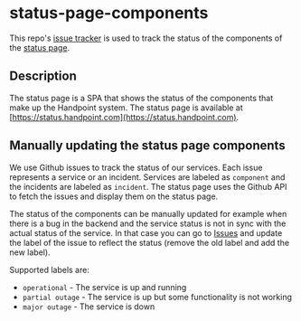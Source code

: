 # status-page-components

This repo's [issue tracker](https://github.com/handpoint/status-page-components/issues) is used to track the status of the components of the [status page](https://github.com/handpoint/status-page).

## Description

The status page is a SPA that shows the status of the components that make up the Handpoint system. The status page is available at [https://status.handpoint.com](https://status.handpoint.com).

## Manually updating the status page components

We use Github issues to track the status of our services. Each issue represents a service or an incident. Services are labeled as `component` and the incidents are labeled as `incident`. The status page uses the Github API to fetch the issues and display them on the status page.

The status of the components can be manually updated for example when there is a bug in the backend and the service status is not
in sync with the actual status of the service. In that case you can go to [Issues](https://github.com/handpoint/status-page-components/issues) and update the label of the issue to reflect the status (remove the old label and add the new label).

Supported labels are:

- `operational` - The service is up and running
- `partial outage` - The service is up but some functionality is not working
- `major outage` - The service is down